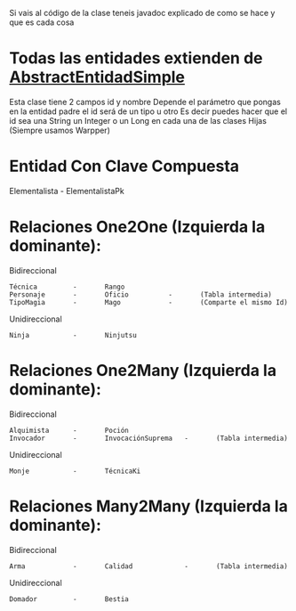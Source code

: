 Si vais al código de la clase teneis javadoc explicado de como se hace y que es cada cosa

# Todas las entidades extienden de <a href="https://github.com/MaQuiNa1995/Ejemplo-Jpa/blob/master/src/main/java/es/maquina1995/hsqldb/dominio/AbstractEntidadSimple.java">AbstractEntidadSimple</a>
Esta clase tiene 2 campos id y nombre
Depende el parámetro que pongas en la entidad padre el id será de un tipo u otro
Es decir puedes hacer que el id sea una String un Integer o un Long en cada una de las clases Hijas (Siempre usamos Warpper)

# Entidad Con Clave Compuesta
Elementalista - ElementalistaPk

# Relaciones One2One (Izquierda la dominante):

Bidireccional

	Técnica			-		Rango
	Personaje		-		Oficio			-		(Tabla intermedia)
	TipoMagia 		- 		Mago 			- 		(Comparte el mismo Id)
	
Unidireccional

	Ninja			-		Ninjutsu
	
# Relaciones One2Many (Izquierda la dominante):

Bidireccional

	Alquimista		-		Poción
	Invocador		-		InvocaciónSuprema	-		(Tabla intermedia)

Unidireccional

	Monje			-		TécnicaKi
	
# Relaciones Many2Many (Izquierda la dominante):

Bidireccional

	Arma			-		Calidad				-		(Tabla intermedia)

Unidireccional

	Domador			-		Bestia
	
	
